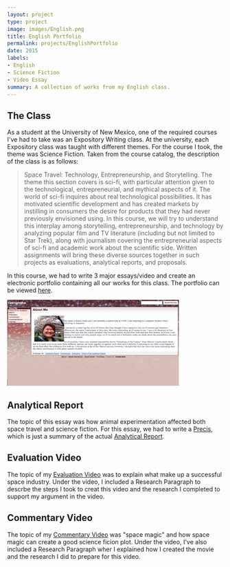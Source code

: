 ```yaml
---
layout: project
type: project
image: images/English.png
title: English Portfolio
permalink: projects/EnglishPortfolio
date: 2015
labels:
- English
- Science Fiction
- Video Essay
summary: A collection of works from my English class. 
---
```


## The Class

As a student at the University of New Mexico, one of the required courses I've had to take was an Expository Writing class. At the university, each Expository class was taught with different themes. For the course I took, the theme was Science Fiction. Taken from the course catalog, the description of the class is as follows: 

> Space Travel: Technology, Entrepreneurship, and Storytelling. The theme this section covers is sci-fi, with particular attention given to the technological, entrepreneurial, and mythical aspects of it. The world of sci-fi inquires about real technological possibilities. It has motivated scientific development and has created markets by instilling in consumers the desire for products that they had never previously envisioned using. In this course, we will try to understand this interplay among storytelling, entrepreneurship, and technology by analyzing popular film and TV literature (including but not limited to Star Trek), along with journalism covering the entrepreneurial aspects of sci-fi and academic work about the scientific side. Written assignments will bring these diverse sources together in such projects as evaluations, analytical reports, and proposals.

In this course, we had to write 3 major essays/video and create an electronic portfolio containing all our works for this class. The portfolio can be viewed [here](https://sites.google.com/site/raenanaka/). 

<img width="400px" height="200px" src="images/English.png"/>


## Analytical Report

The topic of this essay was how animal experimentation affected both space travel and science fiction. For this essay, we had to write a [Precis](https://sites.google.com/site/raenanaka/home/precis), which is just a summary of the actual [Analytical Report](https://sites.google.com/site/raenanaka/home/report). 

## Evaluation Video

The topic of my [Evaluation Video](https://sites.google.com/site/raenanaka/home/evaluation) was to explain what make up a successful space industry. Under the video, I included a Research Paragraph to descrbe the steps I took to creat this video and the research I completed to support my argument in the video. 

## Commentary Video

The topic of my [Commentary Video](https://sites.google.com/site/raenanaka/home/commentary) was "space magic" and how space magic can create a good science ficion plot. Under the video, I've also included a Research Paragraph wher I explained how I created the movie and the research I did to prepare for this video. 

